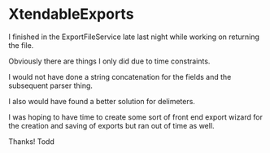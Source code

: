 # XtendableExports

I finished in the ExportFileService late last night while working on returning the file.  

 Obviously there are things I only did due to time constraints. 

I would not have done a string concatenation for the fields and the subsequent parser thing.  

I also would have found a better solution for delimeters.

I was hoping to have time to create some sort of front end export wizard for the creation and saving of exports but ran out of time as well.

Thanks!
Todd

